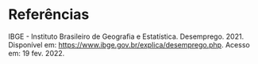 # Referências

IBGE - Instituto Brasileiro de Geografia e Estatística. Desemprego. 2021. Disponível em: https://www.ibge.gov.br/explica/desemprego.php. Acesso em: 19 fev. 2022.